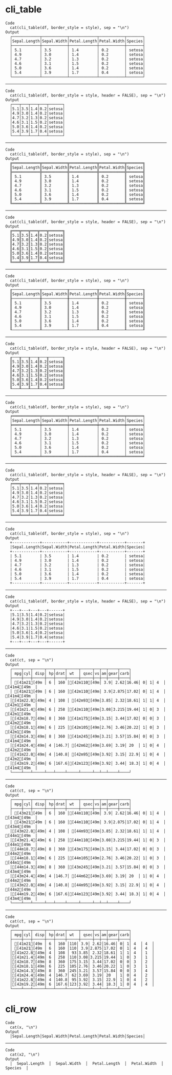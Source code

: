 # cli_table

    Code
      cat(cli_table(df, border_style = style), sep = "\n")
    Output
      ┌────────────┬───────────┬────────────┬───────────┬───────┐
      │Sepal.Length│Sepal.Width│Petal.Length│Petal.Width│Species│
      ├────────────┼───────────┼────────────┼───────────┼───────┤
      │ 5.1        │ 3.5       │ 1.4        │ 0.2       │ setosa│
      │ 4.9        │ 3.0       │ 1.4        │ 0.2       │ setosa│
      │ 4.7        │ 3.2       │ 1.3        │ 0.2       │ setosa│
      │ 4.6        │ 3.1       │ 1.5        │ 0.2       │ setosa│
      │ 5.0        │ 3.6       │ 1.4        │ 0.2       │ setosa│
      │ 5.4        │ 3.9       │ 1.7        │ 0.4       │ setosa│
      └────────────┴───────────┴────────────┴───────────┴───────┘

---

    Code
      cat(cli_table(df, border_style = style, header = FALSE), sep = "\n")
    Output
      ┌───┬───┬───┬───┬──────┐
      │5.1│3.5│1.4│0.2│setosa│
      │4.9│3.0│1.4│0.2│setosa│
      │4.7│3.2│1.3│0.2│setosa│
      │4.6│3.1│1.5│0.2│setosa│
      │5.0│3.6│1.4│0.2│setosa│
      │5.4│3.9│1.7│0.4│setosa│
      └───┴───┴───┴───┴──────┘

---

    Code
      cat(cli_table(df, border_style = style), sep = "\n")
    Output
      ╔════════════╦═══════════╦════════════╦═══════════╦═══════╗
      ║Sepal.Length║Sepal.Width║Petal.Length║Petal.Width║Species║
      ╠════════════╬═══════════╬════════════╬═══════════╬═══════╣
      ║ 5.1        ║ 3.5       ║ 1.4        ║ 0.2       ║ setosa║
      ║ 4.9        ║ 3.0       ║ 1.4        ║ 0.2       ║ setosa║
      ║ 4.7        ║ 3.2       ║ 1.3        ║ 0.2       ║ setosa║
      ║ 4.6        ║ 3.1       ║ 1.5        ║ 0.2       ║ setosa║
      ║ 5.0        ║ 3.6       ║ 1.4        ║ 0.2       ║ setosa║
      ║ 5.4        ║ 3.9       ║ 1.7        ║ 0.4       ║ setosa║
      ╚════════════╩═══════════╩════════════╩═══════════╩═══════╝

---

    Code
      cat(cli_table(df, border_style = style, header = FALSE), sep = "\n")
    Output
      ╔═══╦═══╦═══╦═══╦══════╗
      ║5.1║3.5║1.4║0.2║setosa║
      ║4.9║3.0║1.4║0.2║setosa║
      ║4.7║3.2║1.3║0.2║setosa║
      ║4.6║3.1║1.5║0.2║setosa║
      ║5.0║3.6║1.4║0.2║setosa║
      ║5.4║3.9║1.7║0.4║setosa║
      ╚═══╩═══╩═══╩═══╩══════╝

---

    Code
      cat(cli_table(df, border_style = style), sep = "\n")
    Output
      ╓────────────╥───────────╥────────────╥───────────╥───────╖
      ║Sepal.Length║Sepal.Width║Petal.Length║Petal.Width║Species║
      ╟────────────╫───────────╫────────────╫───────────╫───────╢
      ║ 5.1        ║ 3.5       ║ 1.4        ║ 0.2       ║ setosa║
      ║ 4.9        ║ 3.0       ║ 1.4        ║ 0.2       ║ setosa║
      ║ 4.7        ║ 3.2       ║ 1.3        ║ 0.2       ║ setosa║
      ║ 4.6        ║ 3.1       ║ 1.5        ║ 0.2       ║ setosa║
      ║ 5.0        ║ 3.6       ║ 1.4        ║ 0.2       ║ setosa║
      ║ 5.4        ║ 3.9       ║ 1.7        ║ 0.4       ║ setosa║
      ╙────────────╨───────────╨────────────╨───────────╨───────╜

---

    Code
      cat(cli_table(df, border_style = style, header = FALSE), sep = "\n")
    Output
      ╓───╥───╥───╥───╥──────╖
      ║5.1║3.5║1.4║0.2║setosa║
      ║4.9║3.0║1.4║0.2║setosa║
      ║4.7║3.2║1.3║0.2║setosa║
      ║4.6║3.1║1.5║0.2║setosa║
      ║5.0║3.6║1.4║0.2║setosa║
      ║5.4║3.9║1.7║0.4║setosa║
      ╙───╨───╨───╨───╨──────╜

---

    Code
      cat(cli_table(df, border_style = style), sep = "\n")
    Output
      ╒════════════╤═══════════╤════════════╤═══════════╤═══════╕
      │Sepal.Length│Sepal.Width│Petal.Length│Petal.Width│Species│
      ╞════════════╪═══════════╪════════════╪═══════════╪═══════╡
      │ 5.1        │ 3.5       │ 1.4        │ 0.2       │ setosa│
      │ 4.9        │ 3.0       │ 1.4        │ 0.2       │ setosa│
      │ 4.7        │ 3.2       │ 1.3        │ 0.2       │ setosa│
      │ 4.6        │ 3.1       │ 1.5        │ 0.2       │ setosa│
      │ 5.0        │ 3.6       │ 1.4        │ 0.2       │ setosa│
      │ 5.4        │ 3.9       │ 1.7        │ 0.4       │ setosa│
      ╘════════════╧═══════════╧════════════╧═══════════╧═══════╛

---

    Code
      cat(cli_table(df, border_style = style, header = FALSE), sep = "\n")
    Output
      ╒═══╤═══╤═══╤═══╤══════╕
      │5.1│3.5│1.4│0.2│setosa│
      │4.9│3.0│1.4│0.2│setosa│
      │4.7│3.2│1.3│0.2│setosa│
      │4.6│3.1│1.5│0.2│setosa│
      │5.0│3.6│1.4│0.2│setosa│
      │5.4│3.9│1.7│0.4│setosa│
      ╘═══╧═══╧═══╧═══╧══════╛

---

    Code
      cat(cli_table(df, border_style = style), sep = "\n")
    Output
      +------------+-----------+------------+-----------+-------+
      |Sepal.Length|Sepal.Width|Petal.Length|Petal.Width|Species|
      +------------+-----------+------------+-----------+-------+
      | 5.1        | 3.5       | 1.4        | 0.2       | setosa|
      | 4.9        | 3.0       | 1.4        | 0.2       | setosa|
      | 4.7        | 3.2       | 1.3        | 0.2       | setosa|
      | 4.6        | 3.1       | 1.5        | 0.2       | setosa|
      | 5.0        | 3.6       | 1.4        | 0.2       | setosa|
      | 5.4        | 3.9       | 1.7        | 0.4       | setosa|
      +------------+-----------+------------+-----------+-------+

---

    Code
      cat(cli_table(df, border_style = style, header = FALSE), sep = "\n")
    Output
      +---+---+---+---+------+
      |5.1|3.5|1.4|0.2|setosa|
      |4.9|3.0|1.4|0.2|setosa|
      |4.7|3.2|1.3|0.2|setosa|
      |4.6|3.1|1.5|0.2|setosa|
      |5.0|3.6|1.4|0.2|setosa|
      |5.4|3.9|1.7|0.4|setosa|
      +---+---+---+---+------+

---

    Code
      cat(ct, sep = "\n")
    Output
      ┌────┬───┬─────┬───┬────┬─────┬─────┬──┬──┬────┬────┐
      │ mpg│cyl│ disp│ hp│drat│ wt  │ qsec│vs│am│gear│carb│
      ├────┼───┼─────┼───┼────┼─────┼─────┼──┼──┼────┼────┤
      │ [41m21[49m │ 6 │ 160 │[42m110[49m│ 3.9│ 2.62│16.46│ 0│ 1│ 4  │ [41m4[49m  │
      │ [41m21[49m │ 6 │ 160 │[42m110[49m│ 3.9│2.875│17.02│ 0│ 1│ 4  │ [41m4[49m  │
      │[41m22.8[49m│ 4 │ 108 │ [42m93[49m│3.85│ 2.32│18.61│ 1│ 1│ 4  │ [42m1[49m  │
      │[41m21.4[49m│ 6 │ 258 │[42m110[49m│3.08│3.215│19.44│ 1│ 0│ 3  │ [42m1[49m  │
      │[42m18.7[49m│ 8 │ 360 │[41m175[49m│3.15│ 3.44│17.02│ 0│ 0│ 3  │ [42m2[49m  │
      │[42m18.1[49m│ 6 │ 225 │[42m105[49m│2.76│ 3.46│20.22│ 1│ 0│ 3  │ [42m1[49m  │
      │[42m14.3[49m│ 8 │ 360 │[41m245[49m│3.21│ 3.57│15.84│ 0│ 0│ 3  │ [41m4[49m  │
      │[41m24.4[49m│ 4 │146.7│ [42m62[49m│3.69│ 3.19│ 20  │ 1│ 0│ 4  │ [42m2[49m  │
      │[41m22.8[49m│ 4 │140.8│ [42m95[49m│3.92│ 3.15│ 22.9│ 1│ 0│ 4  │ [42m2[49m  │
      │[42m19.2[49m│ 6 │167.6│[42m123[49m│3.92│ 3.44│ 18.3│ 1│ 0│ 4  │ [41m4[49m  │
      └────┴───┴─────┴───┴────┴─────┴─────┴──┴──┴────┴────┘

---

    Code
      cat(ct, sep = "\n")
    Output
      ┌────┬───┬─────┬───┬────┬─────┬─────┬──┬──┬────┬────┐
      │ mpg│cyl│ disp│ hp│drat│ wt  │ qsec│vs│am│gear│carb│
      ├────┼───┼─────┼───┼────┼─────┼─────┼──┼──┼────┼────┤
      │ [43m21[49m │ 6 │ 160 │[44m110[49m│ 3.9│ 2.62│16.46│ 0│ 1│ 4  │ [43m4[49m  │
      │ [43m21[49m │ 6 │ 160 │[44m110[49m│ 3.9│2.875│17.02│ 0│ 1│ 4  │ [43m4[49m  │
      │[43m22.8[49m│ 4 │ 108 │ [44m93[49m│3.85│ 2.32│18.61│ 1│ 1│ 4  │ [44m1[49m  │
      │[43m21.4[49m│ 6 │ 258 │[44m110[49m│3.08│3.215│19.44│ 1│ 0│ 3  │ [44m1[49m  │
      │[44m18.7[49m│ 8 │ 360 │[43m175[49m│3.15│ 3.44│17.02│ 0│ 0│ 3  │ [44m2[49m  │
      │[44m18.1[49m│ 6 │ 225 │[44m105[49m│2.76│ 3.46│20.22│ 1│ 0│ 3  │ [44m1[49m  │
      │[44m14.3[49m│ 8 │ 360 │[43m245[49m│3.21│ 3.57│15.84│ 0│ 0│ 3  │ [43m4[49m  │
      │[43m24.4[49m│ 4 │146.7│ [44m62[49m│3.69│ 3.19│ 20  │ 1│ 0│ 4  │ [44m2[49m  │
      │[43m22.8[49m│ 4 │140.8│ [44m95[49m│3.92│ 3.15│ 22.9│ 1│ 0│ 4  │ [44m2[49m  │
      │[44m19.2[49m│ 6 │167.6│[44m123[49m│3.92│ 3.44│ 18.3│ 1│ 0│ 4  │ [43m4[49m  │
      └────┴───┴─────┴───┴────┴─────┴─────┴──┴──┴────┴────┘

---

    Code
      cat(ct, sep = "\n")
    Output
      ┌────┬───┬─────┬───┬────┬─────┬─────┬──┬──┬────┬────┐
      │ mpg│cyl│ disp│ hp│drat│ wt  │ qsec│vs│am│gear│carb│
      ├────┼───┼─────┼───┼────┼─────┼─────┼──┼──┼────┼────┤
      │ [41m21[49m │ 6 │ 160 │110│ 3.9│ 2.62│16.46│ 0│ 1│ 4  │ 4  │
      │ [41m21[49m │ 6 │ 160 │110│ 3.9│2.875│17.02│ 0│ 1│ 4  │ 4  │
      │[41m22.8[49m│ 4 │ 108 │ 93│3.85│ 2.32│18.61│ 1│ 1│ 4  │ 1  │
      │[41m21.4[49m│ 6 │ 258 │110│3.08│3.215│19.44│ 1│ 0│ 3  │ 1  │
      │[42m18.7[49m│ 8 │ 360 │175│3.15│ 3.44│17.02│ 0│ 0│ 3  │ 2  │
      │[42m18.1[49m│ 6 │ 225 │105│2.76│ 3.46│20.22│ 1│ 0│ 3  │ 1  │
      │[42m14.3[49m│ 8 │ 360 │245│3.21│ 3.57│15.84│ 0│ 0│ 3  │ 4  │
      │[41m24.4[49m│ 4 │146.7│ 62│3.69│ 3.19│ 20  │ 1│ 0│ 4  │ 2  │
      │[41m22.8[49m│ 4 │140.8│ 95│3.92│ 3.15│ 22.9│ 1│ 0│ 4  │ 2  │
      │[42m19.2[49m│ 6 │167.6│123│3.92│ 3.44│ 18.3│ 1│ 0│ 4  │ 4  │
      └────┴───┴─────┴───┴────┴─────┴─────┴──┴──┴────┴────┘

# cli_row

    Code
      cat(x, "\n")
    Output
      │Sepal.Length│Sepal.Width│Petal.Length│Petal.Width│Species│ 

---

    Code
      cat(x2, "\n")
    Output
      │  Sepal.Length  │  Sepal.Width  │  Petal.Length  │  Petal.Width  │  Species  │ 


